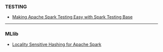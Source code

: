 ### TESTING
* [Making Apache Spark Testing Easy with Spark Testing Base](http://blog.cloudera.com/blog/2015/09/making-apache-spark-testing-easy-with-spark-testing-base/)

---
### MLlib
* [Locality Sensitive Hashing for Apache Spark](https://github.com/mrsqueeze/spark-hash)
